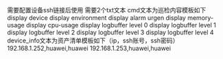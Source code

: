 需要配置设备ssh链接后使用
需要2个txt文本
cmd文本为巡检内容模板如下
display device
display environment
display alarm urgen
display memory-usage
display cpu-usage
display logbuffer level 0
display logbuffer level 1
display logbuffer level 2
display logbuffer level 3
display logbuffer level 4
device_info文本为资产清单模板如下（ip，ssh账号，ssh密码）
192.168.1.252,huawei,huawei
192.168.1.253,huawei,huawei

